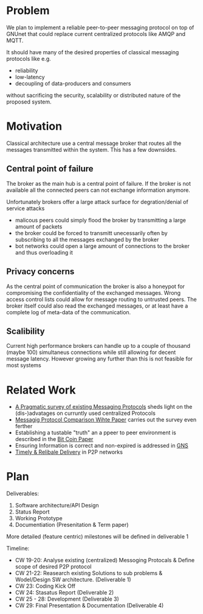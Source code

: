 # Problem
<!--
	Messaging Protocols in genearl are cool, allow for scalable, reliable
	information exchange
-->

We plan to implement a reliable peer-to-peer messaging protocol on top of GNUnet
that could replace current centralized protocols like AMQP and MQTT.

It should have many of the desired properties of classical messaging protocols
like e.g.

- reliability
- low-latency
- decoupling of data-producers and consumers

without sacrificing the security, scalability or distributed nature of the
proposed system.


# Motivation
<!--
	Messaging Protocols all share a single point of failure: The borker. Let's
	get rid of the broker!
-->

Classical architecture use a central message broker that routes all the messages
transmitted within the system. This has a few downsides.

## Central point of failure
The broker as the main hub is a central point of failure. If the broker is not
available all the connected peers can not exchange information anymore.

Unfortunately brokers offer a large attack surface for degration/denial of
service attacks

- malicous peers could simply flood the broker by transmitting a large amount of
  packets
- the broker could be forced to transmitt unecessarily often by subscribing to
  all the messages exchanged by the broker
- bot networks could open a large amount of connections to the broker and thus
  overloading it


## Privacy concerns
As the central point of communication the broker is also a honeypot for
compromising the confidentiality of the exchanged messages. Wrong access control
lists could allow for message routing to untrusted peers. The broker itself
could also read the exchanged messages, or at least have a complete log of
meta-data of the communication.


## Scalibility
Current high performance brokers can handle up to a couple of thousand
(maybe 100) simultaneus connections while still allowing for decent message
latency. However growing any further than this is not feasible for most systems
<!--
	TODO: Quote or some external reference to show that I'm not making this up
-->


# Related Work
<!--
	**TODO Research this:**
	- How to establish Trust decetralized? -> see BitCoin, look for more
	- QoS - correctness: Compare to GNS p2p dns update records
	- QoS - timeliness: Find comparable protocol (on  p2p)
	- Properties of Messaging Protocols
	**Some links:**
	- http://blogs.vmware.com/vfabric/2013/02/choosing-your-messaging-protocol-amqp-mqtt-or-stomp.html
	- http://www.prismtech.com/opensplice/resources/white-papers NOT WORKING
	- http://mqtt.org/
	- http://www.eejournal.com/archives/articles/20140324-rti/
-->

- [A Pragmatic survey of existing Messaging Protocols](http://blogs.vmware.com/vfabric/2013/02/choosing-your-messaging-protocol-amqp-mqtt-or-stomp.html) sheds light on the (dis-)advatages on curruntly used centralized Protocols
- [Messagig Protocol Comparison Wihte Paper](http://www.prismtech.com/download-documents/1408) carries out the survey even ferther
- Establishing a tustable "truth" an a ppeer to peer environment is described in the [Bit Coin Paper](http://grothoff.org/christian/teaching/2014/2194/bitcoin.pdf)
- Ensuring Information is correct and non-expired is addressed in [GNS](https://gnunet.org/book/export/html/1802)
- [Timely & Relibale Delivery](http://www.discover.uottawa.ca/publications/files/HDSP-FuturePlay05.pdf) in P2P networks

# Plan
<!--
	- Research, Model/Design Solution approach, learn about GNUnet
		- chose possible and desired features of classical Messaging Protocols
		  to bring to the wonderful world of p2p
	- Find solved sub-problems and transfer solution to our domain
	- Start Coding after there is a tight plan of the software to be build
-->

Deliverables:

1. Software architecture/API Design
2. Status Report
3. Working Prototype
4. Documentiation (Presenitation & Term paper)

More detailed (feature centric) milestones will be defined in deliverable 1

Timeline:

- CW 19-20: Analyse existing (centralized) Messoging Protocals & Define scope of desired P2P protocol 
- CW 21-22: Reasearch existing Solutions to sub problems & Wodel/Design SW architecture. (Deliverable 1)
- CW 23: Coding Kick Off
- CW 24: Stasatus Report (Deliverable 2)
- CW 25 - 28: Development (Deliverable 3)
- CW 29: Final Presentation & Documentation (Deliverable 4)

